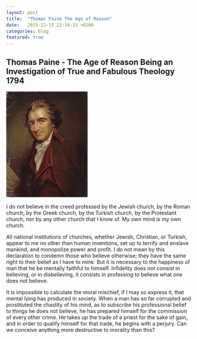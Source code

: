 ```yaml
---
layout: post
title:  "Thomas Paine The Age of Reason"
date:   2015-12-15 22:34:23 +0200
categories: blog 
featured: true
---
```


Thomas Paine - The Age of Reason Being an Investigation of True and Fabulous Theology 1794
---

![Thomas Paine](/images/Thomas_Paine.jpg) 

I do not believe in the creed professed by the Jewish church, by the Roman church, by the Greek church, by the Turkish church, by the Protestant church, nor by any other church that I know of. My own mind is my own church. 

All national institutions of churches, whether Jewish, Christian, or Turkish, appear to me no other than human inventions, set up to terrify and enslave mankind, and monopolize power and profit. I do not mean by this declaration to condemn those who believe otherwise; they have the same right to their belief as I have to mine. But it is necessary to the happiness of man that he be mentally faithful to himself. Infidelity does not consist in believing, or in disbelieving, it consists in professing to believe what one does not believe. 

It is impossible to calculate the moral mischief, if I may so express it, that mental lying has produced in society. When a man has so far corrupted and prostituted the chastity of his mind, as to subscribe his professional belief to things he does not believe, he has prepared himself for the commission of every other crime. He takes up the trade of a priest for the sake of gain, and in order to qualify himself for that trade, he begins with a perjury. Can we conceive anything more destructive to morality than this?